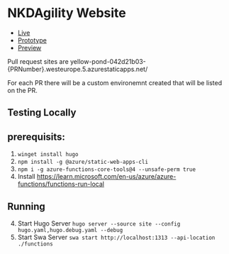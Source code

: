 # NKDAgility Website

- [Live](https://nkdagility.com)
- [Prototype](https://prototype.nkdagility.com)
- [Preview](https://yellow-pond-042d21b03-preview.westeurope.5.azurestaticapps.net/)

Pull request sites are yellow-pond-042d21b03-{PRNumber}.westeurope.5.azurestaticapps.net/

For each PR there will be a custom environemnt created that will be listed on the PR.

## Testing Locally

## prerequisits:

1. `winget install hugo`
2. `npm install -g @azure/static-web-apps-cli`
3. `npm i -g azure-functions-core-tools@4 --unsafe-perm true`
4. Install https://learn.microsoft.com/en-us/azure/azure-functions/functions-run-local

## Running

4. Start Hugo Server `hugo server --source site --config hugo.yaml,hugo.debug.yaml --debug`
5. Start Swa Server `swa start http://localhost:1313 --api-location ./functions`
